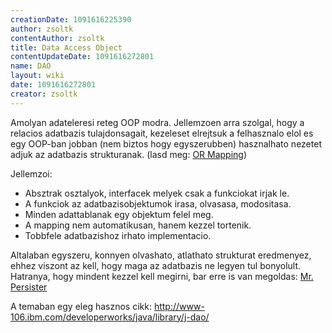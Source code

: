 ```yaml
---
creationDate: 1091616225390 
author: zsoltk 
contentAuthor: zsoltk 
title: Data Access Object 
contentUpdateDate: 1091616272801 
name: DAO 
layout: wiki 
date: 1091616272801 
creator: zsoltk 
---
```

Amolyan adateleresi reteg OOP modra. Jellemzoen arra szolgal, hogy a relacios adatbazis tulajdonsagait, kezeleset elrejtsuk a felhasznalo elol es egy OOP-ban jobban (nem biztos hogy egyszerubben) hasznalhato nezetet adjuk az adatbazis strukturanak. (lasd meg: [OR Mapping](OR%20Mapping.html))

Jellemzoi:

*   Absztrak osztalyok, interfacek melyek csak a funkciokat irjak le.
*   A funkciok az adatbazisobjektumok irasa, olvasasa, modositasa.
*   Minden adattablanak egy objektum felel meg.
*   A mapping nem automatikusan, hanem kezzel tortenik.
*   Tobbfele adatbazishoz irhato implementacio.



Altalaban egyszeru, konnyen olvashato, atlathato strukturat eredmenyez, ehhez viszont az kell, hogy maga az adatbazis ne legyen tul bonyolult. Hatranya, hogy mindent kezzel kell megirni, bar erre is van megoldas: [Mr. Persister](Mr.%20Persister.html)



A temaban egy eleg hasznos cikk: http://www-106.ibm.com/developerworks/java/library/j-dao/
